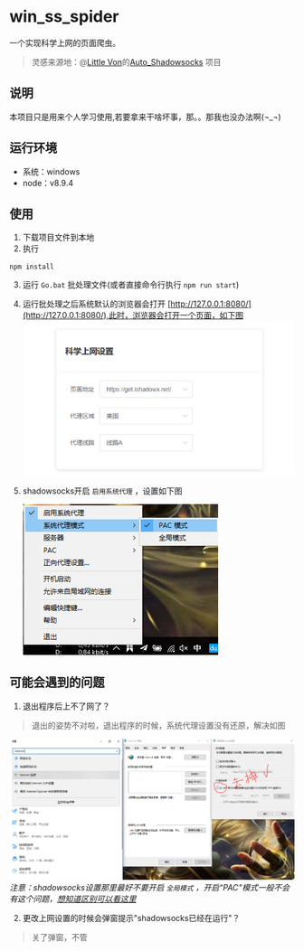 # win_ss_spider
一个实现科学上网的页面爬虫。
>灵感来源地：@[Little Von](https://github.com/VonSdite "Little Von")的[Auto_Shadowsocks](https://github.com/VonSdite/Auto_Shadowsocks "Auto_Shadowsocks")  项目

## 说明
本项目只是用来个人学习使用,若要拿来干啥坏事，那。。那我也没办法啊(¬_¬)

## 运行环境
 * 系统：windows
 * node：v8.9.4

## 使用
1. 下载项目文件到本地
2. 执行 
```
npm install
```
3. 运行 `Go.bat` 批处理文件(或者直接命令行执行 `npm run start`)
4. 运行批处理之后系统默认的浏览器会打开 [http://127.0.0.1:8080/](http://127.0.0.1:8080/),此时，浏览器会打开一个页面，如下图
![setting](./setting.PNG)
5. shadowsocks开启 `启用系统代理` ，设置如下图

    ![shadowsocks](./shadowsock.png)

## 可能会遇到的问题
1. 退出程序后上不了网了？
>退出的姿势不对啦，退出程序的时候，系统代理设置没有还原，解决如图

![internet](./internet.png)
*注意：shadowsocks设置那里最好不要开启 `全局模式` ，开启“PAC"模式一般不会有这个问题，[想知道区别可以看这里](https://www.dujin.org/5461.html)*

2. 更改上网设置的时候会弹窗提示"shadowsocks已经在运行"？
>关了弹窗，不管